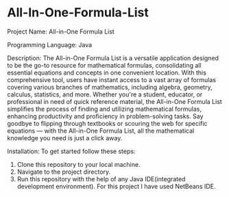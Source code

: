 # All-In-One-Formula-List
Project Name: All-in-One Formula List

Programming Language: Java

Description: The All-in-One Formula List is a versatile application designed to be the go-to resource for mathematical formulas, consolidating all essential equations and concepts in one convenient location. With this comprehensive tool, users have instant access to a vast array of formulas covering various branches of mathematics, including algebra, geometry, calculus, statistics, and more. Whether you're a student, educator, or professional in need of quick reference material, the All-in-One Formula List simplifies the process of finding and utilizing mathematical formulas, enhancing productivity and proficiency in problem-solving tasks. Say goodbye to flipping through textbooks or scouring the web for specific equations — with the All-in-One Formula List, all the mathematical knowledge you need is just a click away.

Installation: To get started follow these steps:

1. Clone this repository to your local machine.
2. Navigate to the project directory.
3. Run this repository with the help of any Java IDE(integrated development environment). For this project I have used NetBeans IDE.
